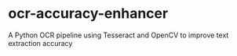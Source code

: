 # ocr-accuracy-enhancer
A Python OCR pipeline using Tesseract and OpenCV to improve text extraction accuracy

